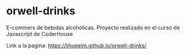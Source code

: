 # orwell-drinks
E-commers de bebidas alcohólicas. Proyecto realizado en el curso de Javascript de CoderHouse

Link a la pagina:
https://lihueelm.github.io/orwell-drinks/
